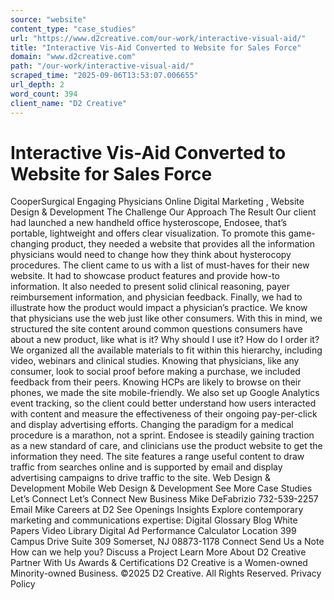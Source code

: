 ```yaml
---
source: "website"
content_type: "case_studies"
url: "https://www.d2creative.com/our-work/interactive-visual-aid/"
title: "Interactive Vis-Aid Converted to Website for Sales Force"
domain: "www.d2creative.com"
path: "/our-work/interactive-visual-aid/"
scraped_time: "2025-09-06T13:53:07.006655"
url_depth: 2
word_count: 394
client_name: "D2 Creative"
---
```


# Interactive Vis-Aid Converted to Website for Sales Force

CooperSurgical Engaging Physicians Online Digital Marketing , Website Design & Development The Challenge Our Approach The Result Our client had launched a new handheld office hysteroscope, Endosee, that’s portable, lightweight and offers clear visualization. To promote this game-changing product, they needed a website that provides all the information physicians would need to change how they think about hysterocopy procedures. The client came to us with a list of must-haves for their new website. It had to showcase product features and provide how-to information. It also needed to present solid clinical reasoning, payer reimbursement information, and physician feedback. Finally, we had to illustrate how the product would impact a physician’s practice. We know that physicians use the web just like other consumers. With this in mind, we structured the site content around common questions consumers have about a new product, like what is it? Why should I use it? How do I order it? We organized all the available materials to fit within this hierarchy, including video, webinars and clinical studies. Knowing that physicians, like any consumer, look to social proof before making a purchase, we included feedback from their peers. Knowing HCPs are likely to browse on their phones, we made the site mobile-friendly. We also set up Google Analytics event tracking, so the client could better understand how users interacted with content and measure the effectiveness of their ongoing pay-per-click and display advertising efforts. Changing the paradigm for a medical procedure is a marathon, not a sprint. Endosee is steadily gaining traction as a new standard of care, and clinicians use the product website to get the information they need. The site features a range useful content to draw traffic from searches online and is supported by email and display advertising campaigns to drive traffic to the site. Web Design & Development Mobile Web Design & Development See More Case Studies Let’s Connect Let’s Connect New Business Mike DeFabrizio 732-539-2257 Email Mike Careers at D2 See Openings Insights Explore contemporary marketing and communications expertise: Digital Glossary Blog White Papers Video Library Digital Ad Performance Calculator Location 399 Campus Drive Suite 309 Somerset, NJ
08873-1178 Connect Send Us a Note How can we help you? Discuss a Project Learn More About D2 Creative Partner With Us Awards & Certifications D2 Creative is a Women-owned Minority-owned Business. ©2025 D2 Creative. All Rights Reserved. Privacy Policy
